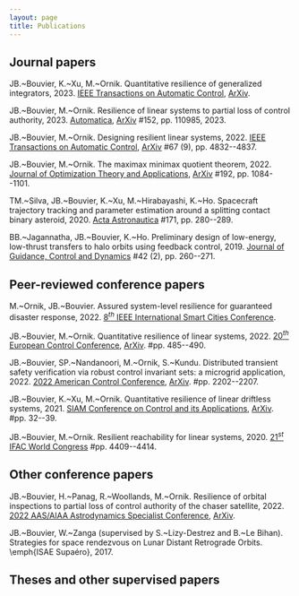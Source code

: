 ```yaml
---
layout: page
title: Publications
---
```


## Journal papers

JB.~Bouvier, K.~Xu, M.~Ornik. Quantitative resilience of generalized integrators, 2023. [IEEE Transactions on Automatic Control](), [ArXiv](https://arxiv.org/abs/2111.04163).
    
JB.~Bouvier, M.~Ornik. Resilience of linear systems to partial loss of control authority, 2023. [Automatica](https://www.sciencedirect.com/science/article/pii/S0005109823001383), [ArXiv](https://arxiv.org/abs/2209.08034)
#152, pp. 110985, 2023.

JB.~Bouvier, M.~Ornik. Designing resilient linear systems, 2022. [IEEE Transactions on Automatic Control](), [ArXiv]() 
#67 (9), pp. 4832--4837.
  
JB.~Bouvier, M.~Ornik. The maximax minimax quotient theorem, 2022. [Journal of Optimization Theory and Applications](https://doi.org/10.1007/s10957-022-02008-z), [ArXiv](https://arxiv.org/abs/2104.15025)
#192, pp. 1084--1101.

TM.~Silva, JB.~Bouvier, K.~Xu, M.~Hirabayashi, K.~Ho. Spacecraft trajectory tracking and parameter estimation around a splitting contact binary asteroid, 2020. [Acta Astronautica]()
#171, pp. 280--289.
 
BB.~Jagannatha, JB.~Bouvier, K.~Ho. Preliminary design of low-energy, low-thrust transfers to halo orbits using feedback control, 2019. [Journal of Guidance, Control and Dynamics]()
#42 (2), pp. 260--271.




## Peer-reviewed conference papers

M.~Ornik, JB.~Bouvier. Assured system-level resilience for guaranteed disaster response, 2022. [$8^{th}$ IEEE International Smart Cities Conference]().

JB.~Bouvier, M.~Ornik. Quantitative resilience of linear systems, 2022. [$20^{th}$ European Control Conference](https://ieeexplore.ieee.org/document/9838147), [ArXiv](https://arxiv.org/abs/2201.12278).
#pp. 485--490.
    
JB.~Bouvier, SP.~Nandanoori, M.~Ornik, S.~Kundu. Distributed transient safety verification via robust control invariant sets: a microgrid application, 2022. [2022 American Control Conference](https://ieeexplore.ieee.org/document/9867323), [ArXiv](https://arxiv.org/abs/2202.09320).
#pp. 2202--2207.

JB.~Bouvier, K.~Xu, M.~Ornik. Quantitative resilience of linear driftless systems, 2021. [SIAM Conference on Control and its Applications](), [ArXiv](). 
#pp. 32--39.
 
JB.~Bouvier, M.~Ornik. Resilient reachability for linear systems, 2020. [$21^{st}$ IFAC World Congress]()
#pp. 4409--4414.




## Other conference papers

JB.~Bouvier, H.~Panag, R.~Woollands, M.~Ornik. Resilience of orbital inspections to partial loss of control authority of the chaser satellite, 2022. [2022 AAS/AIAA Astrodynamics Specialist Conference](), [ArXiv]().

JB.~Bouvier, W.~Zanga (supervised by S.~Lizy-Destrez and B.~Le Bihan). Strategies for space rendezvous on Lunar Distant Retrograde Orbits. \emph{ISAE Supaéro}, 2017.




## Theses and other supervised papers


